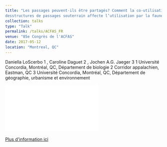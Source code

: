 ```yaml
---
title: "Les passages peuvent-ils être partagés? Comment la co-utilisation humaine
desstructures de passages souterrain affecte l’utilisation par la faune?"
collection: talks
type: "Talk"
permalink: /talks/ACFAS_FR
venue: "85e Congrès de l'ACFAS"
date: 2017-05-12
location: "Montreal, QC"
---
```


Daniella LoScerbo 1 , Caroline Daguet 2 , Jochen A.G. Jaeger 3
1 Université Concordia, Montréal, QC, Département de biologie
2 Corridor appalachien, Eastman, QC
3 Université Concordia, Montréal, QC, Département de géographie, urbanisme et
environnement

![](/files/PassagesPoster_FR.pdf)

[Plus d'information ici](https://www.acfas.ca/evenements/congres/programme/85/200/204/c)

